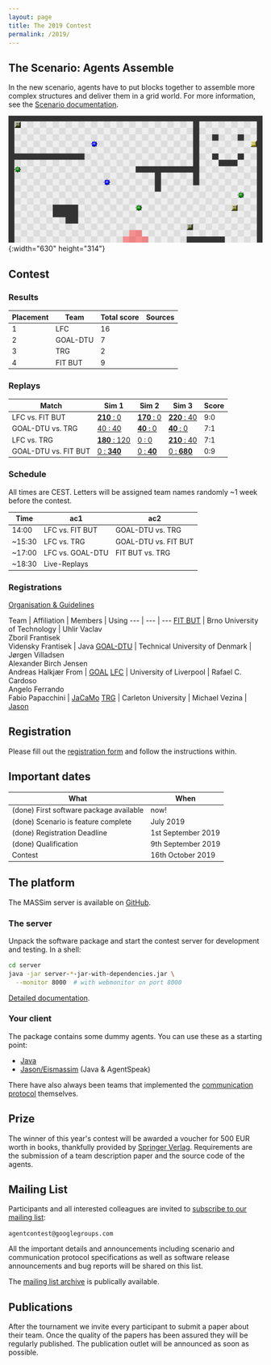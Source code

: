 ```yaml
---
layout: page
title: The 2019 Contest
permalink: /2019/
---
```


The Scenario: Agents Assemble
-----------------------------

In the new scenario, agents have to put blocks together to assemble more complex structures and deliver them in a grid world. For more information, see the [Scenario documentation](https://github.com/agentcontest/massim_2019/blob/master/docs/scenario.md).

![Agents Assemble](/2019/banner.png){:width="630" height="314"}

Contest
-------

### Results

Placement | Team | Total score | Sources
--- | --- | --- | ---
1 | LFC | 16 |
2 | GOAL-DTU | 7
3 | TRG | 2
4 | FIT BUT | 9 |

### Replays

Match | Sim 1 | Sim 2 | Sim 3 | Score
--- | --- | --- | --- | ---
LFC vs. FIT BUT | [**210**&nbsp;:&nbsp;0](/2019/replays/?2019-10-16-14-16-27-1571228187194_LFC_FIT-BUT) | [**170**&nbsp;:&nbsp;0](/2019/replays/?2019-10-16-14-16-27-1571228815095_LFC_FIT-BUT) | [**220**&nbsp;:&nbsp;40](/2019/replays/?2019-10-16-14-16-27-1571229197887_LFC_FIT-BUT) | 9:0
GOAL-DTU vs. TRG | [40&nbsp;:&nbsp;40](/2019/replays/?2019-10-16-14-07-44-1571227664602_GOAL-DTU_TRG) | [**40**&nbsp;:&nbsp;0](/2019/replays/?2019-10-16-14-37-04-1571229424884_GOAL-DTU_TRG) | [**40**&nbsp;:&nbsp;0](/2019/replays/?2019-10-16-15-02-26-1571230946067_GOAL-DTU_TRG) | 7:1
LFC vs. TRG | [**180**&nbsp;:&nbsp;120](/2019/replays/?2019-10-16-15-32-19-1571232739091_LFC_TRG) | [0&nbsp;:&nbsp;0](/2019/replays/?2019-10-16-15-39-17-1571233157086_LFC_TRG) | [**210**&nbsp;:&nbsp;40](/replays/2019/?2019-10-16-15-50-00-1571233800721_LFC_TRG) | 7:1
GOAL-DTU vs. FIT BUT | [0&nbsp;:&nbsp;**340**](/2019/replays/?2019-10-16-15-21-50-1571232110105_GOAL-DTU_FIT-BUT) | [0&nbsp;:&nbsp;**40**](/2019/replays/?2019-10-16-15-47-46-1571233666717_GOAL-DTU_FIT-BUT) | [0&nbsp;:&nbsp;**680**](/2019/replays/?2019-10-16-16-22-05-1571235725395_GOAL-DTU_FIT-BUT) | 0:9

### Schedule

All times are CEST. Letters will be assigned team names randomly ~1 week before the contest.

Time | ac1 | ac2
--- | --- | ---
14:00 | LFC vs. FIT BUT | GOAL-DTU vs. TRG
~15:30 | LFC vs. TRG | GOAL-DTU vs. FIT BUT
~17:00 | LFC vs. GOAL-DTU | FIT BUT vs. TRG
~18:30 | Live-Replays | |

### Registrations

[Organisation & Guidelines](downloads/organisation.txt)

Team | Affiliation | Members | Using
--- | --- | ---
[FIT BUT](registrations/FIT_BUT_public.pdf) | Brno University of Technology | Uhlir Vaclav <br> Zboril Frantisek <br> Vidensky Frantisek | Java
[GOAL-DTU](registrations/DTU_public.pdf) | Technical University of Denmark | Jørgen Villadsen <br> Alexander Birch Jensen <br> Andreas Halkjær From | [GOAL](https://goalapl.atlassian.net/wiki/)
[LFC](registrations/LFC_public.pdf) | University of Liverpool | Rafael C. Cardoso <br> Angelo Ferrando <br> Fabio Papacchini | [JaCaMo](http://jacamo.sourceforge.net/)
[TRG](registrations/TRG_public.pdf) | Carleton University | Michael Vezina | [Jason](http://jason.sourceforge.net/wp/)

Registration
------------

Please fill out the [registration form](downloads/registration.tex) and
follow the instructions within.

Important dates
---------------

What | When
--- | ---
(done) First software package available | now!
(done) Scenario is feature complete | July 2019
(done) Registration Deadline | 1st September 2019
(done) Qualification | 9th September 2019
Contest | 16th October 2019

The platform
------------

The MASSim server is available on [GitHub](https://github.com/agentcontest/massim_2019).

<!--div class="actions">
  <a href="https://github.com/agentcontest/massim_2019/releases" title="MASSim on GitHub">
    <span class="title">Software package</span>
    <br>
    <span class="filename">massim-2018-1.1-bin.tar.gz</span>
  </a>
</div-->

### The server

Unpack the software package and start the contest server for development and testing. In a shell:

```bash
cd server
java -jar server-*-jar-with-dependencies.jar \
  --monitor 8000  # with webmonitor on port 8000
```

[Detailed documentation](https://github.com/agentcontest/massim_2019/blob/master/docs/server.md).

### Your client

The package contains some dummy agents. You can use these as a starting point:

* [Java](https://github.com/agentcontest/massim_2019/blob/master/docs/javaagents.md)
* [Jason/Eismassim](https://github.com/agentcontest/massim_2019/blob/master/docs/eismassim.md) (Java & AgentSpeak)

There have also always been teams that implemented the
[communication protocol](https://github.com/agentcontest/massim_2019/blob/master/docs/protocol.md)
themselves.

Prize
-----

The winner of this year's contest will be awarded a voucher for 500 EUR worth in books,
thankfully provided by [Springer Verlag](https://www.springer.com). Requirements are the submission of
a team description paper and the source code of the agents.

Mailing List
------------

Participants and all interested colleagues are invited to
[subscribe to our mailing list](https://groups.google.com/forum/#!forum/agentcontest):

`agentcontest@googlegroups.com`

All the important details and announcements including scenario and
communication protocol specifications as well as software release announcements
and bug reports will be shared on this list.

The [mailing list archive](https://groups.google.com/forum/#!forum/agentcontest)
is publically available.

Publications
------------

After the tournament we invite every participant to submit a paper about their
team. Once the quality of the papers has been assured they will be regularly
published. The publication outlet will be announced as soon as possible.
